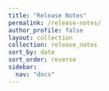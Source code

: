 ```yaml
---
title: "Release Notes"
permalink: /release-notes/
author_profile: false
layout: collection
collection: release_notes
sort_by: date
sort_order: reverse
sidebar:
  nav: "docs"
---
```

